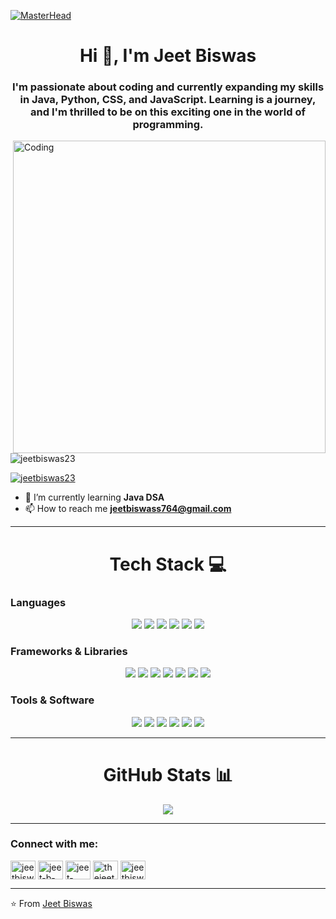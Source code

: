 [![MasterHead](https://cdn.videoplasty.com/animation/chill-coding-programming-lo-fi-animation-stock-animation-21874-1024x576.jpg)](https://rishavchanda.io)

<h1 align="center">Hi 👋, I'm Jeet Biswas</h1>
<h3 align="center">I'm passionate about coding and currently expanding my skills in Java, Python, CSS, and JavaScript. Learning is a journey, and I'm thrilled to be on this exciting one in the world of programming.</h3>

<img align="right" alt="Coding" width="500" src="https://mir-s3-cdn-cf.behance.net/project_modules/hd/06f21a161921919.63cd7887d0a70.gif">

<p align="left"> <img src="https://komarev.com/ghpvc/?username=jeetbiswas23&label=Profile%20views&color=0e75b6&style=flat" alt="jeetbiswas23" /> </p>

<p align="left"> <a href="https://github.com/ryo-ma/github-profile-trophy"><img src="https://github-profile-trophy.vercel.app/?username=jeetbiswas23" alt="jeetbiswas23" /></a> </p>

- 🌱 I’m currently learning **Java DSA**
- 📫 How to reach me **jeetbiswass764@gmail.com**

---

<h1 align="center">Tech Stack 💻</h1>

<h3>Languages</h3>
<p align="center">
  <img src="https://img.shields.io/badge/-Python-ffd43b?style=for-the-badge&labelColor=306998&logo=python&logoColor=white">
  <img src="https://img.shields.io/badge/-HTML 5-orange?style=for-the-badge&labelColor=orange&logo=html5&logoColor=white">
  <img src="https://img.shields.io/badge/-CSS 3-blue?style=for-the-badge&labelColor=blue&logo=css3&logoColor=white">
  <img src="https://img.shields.io/badge/-JavaScript-F0DB4F?style=for-the-badge&labelColor=F0DB4F&logo=javascript&logoColor=black">
  <img src="https://img.shields.io/badge/-C++-00599C?style=for-the-badge&labelColor=00599C&logo=cplusplus&logoColor=white">
  <img src="https://img.shields.io/badge/-TypeScript-007ACC?style=for-the-badge&labelColor=007ACC&logo=typescript&logoColor=white">
</p>

<h3>Frameworks & Libraries</h3>
<p align="center">
  <img src="https://img.shields.io/badge/-React-black?style=for-the-badge&labelColor=black&logo=React&logoColor=blue">
  <img src="https://img.shields.io/badge/-Next.js-black?style=for-the-badge&labelColor=black&logo=nextdotjs&logoColor=white">
  <img src="https://img.shields.io/badge/-Bootstrap-602C50?style=for-the-badge&labelColor=602C50&logo=bootstrap&logoColor=white">
  <img src="https://img.shields.io/badge/Express.js-404D59?style=for-the-badge">
  <img src="https://img.shields.io/badge/TailwindCSS-38B2AC?style=for-the-badge&labelColor=38B2AC&logo=tailwindcss&logoColor=white">
  <img src="https://img.shields.io/badge/Django-092E20?style=for-the-badge&labelColor=092E20&logo=django&logoColor=white">
  <img src="https://img.shields.io/badge/Flask-000000?style=for-the-badge&labelColor=black&logo=flask&logoColor=white">
</p>

<h3>Tools & Software</h3>
<p align="center">
  <img src="https://img.shields.io/badge/-VS Code-2c2f33?style=for-the-badge&labelColor=2c2f33&logo=visualstudiocode&logoColor=blue">
  <img src="https://img.shields.io/badge/-Git-orange?style=for-the-badge&labelColor=orange&logo=git&logoColor=black">
  <img src="https://img.shields.io/badge/-GitHub-whitesmoke?style=for-the-badge&labelColor=whitesmoke&logo=github&logoColor=black">
  <img src="https://img.shields.io/badge/-Node.js-darkgreen?style=for-the-badge&labelColor=darkgreen&logo=nodedotjs&logoColor=white">
  <img src="https://img.shields.io/badge/Postman-FF6C37?style=for-the-badge&labelColor=FF6C37&logo=postman&logoColor=white">
  <img src="https://img.shields.io/badge/MySQL-4479A1?style=for-the-badge&labelColor=4479A1&logo=mysql&logoColor=white">
</p>

---

<h1 align="center">GitHub Stats 📊</h1>
<p align="center">
  <img src="https://github-readme-stats.vercel.app/api?username=Titan-Codes&theme=dark">
</p>

---

<h3 align="left">Connect with me:</h3>
<p align="left">
  <a href="https://twitter.com/jeetbiswass764" target="blank"><img align="center" src="https://raw.githubusercontent.com/rahuldkjain/github-profile-readme-generator/master/src/images/icons/Social/twitter.svg" alt="jeetbiswass764" height="30" width="40" /></a>
  <a href="https://linkedin.com/in/jeet-b-8786a9245" target="blank"><img align="center" src="https://raw.githubusercontent.com/rahuldkjain/github-profile-readme-generator/master/src/images/icons/Social/linked-in-alt.svg" alt="jeet-b-8786a9245" height="30" width="40" /></a>
  <a href="https://stackoverflow.com/users/jeet-biswas" target="blank"><img align="center" src="https://raw.githubusercontent.com/rahuldkjain/github-profile-readme-generator/master/src/images/icons/Social/stack-overflow.svg" alt="jeet-biswas" height="30" width="40" /></a>
  <a href="https://instagram.com/thejeetbiswas" target="blank"><img align="center" src="https://raw.githubusercontent.com/rahuldkjain/github-profile-readme-generator/master/src/images/icons/Social/instagram.svg" alt="thejeetbiswas" height="30" width="40" /></a>
  <a href="https://www.leetcode.com/jeetbiswass764" target="blank"><img align="center" src="https://raw.githubusercontent.com/rahuldkjain/github-profile-readme-generator/master/src/images/icons/Social/leet-code.svg" alt="jeetbiswass764" height="30" width="40" /></a>
</p>

---

⭐️ From [Jeet Biswas](https://github.com/jeetbiswas23)
